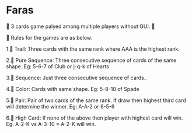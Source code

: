 # Faras
👋 3 cards game palyed among multiple players without GUI. 👋

🌱 Rules for the games are as below:

1.👀 Trail: Three cards with the same rank  where AAA is the highest rank.

2.👀 Pure Sequence: Three consecutive sequence of cards of the same shape. Eg: 5-6-7 of Club or j-q-k of Hearts

3.👀 Sequence: Just three consecutive sequence of cards..

4.👀 Color: Cards with same shape. Eg: 5-8-10 of Spade

5.👀 Pair: Pair of two cards of the same rank. If draw then highest third card will determine the winner. Eg: A-A-2 or 6-5-6

6.👀 High Card: If none of the above then player with highest card will win. Eg: A-2-K vs A-3-10 = A-2-K will win.
